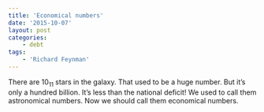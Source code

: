 ```yaml
---
title: 'Economical numbers'
date: '2015-10-07'
layout: post
categories:
    - debt
tags:
    - 'Richard Feynman'
---
```


There are 10<sub>11</sub> stars in the galaxy. That used to be a huge number. But it’s only a hundred billion. It’s less than the national deficit! We used to call them astronomical numbers. Now we should call them economical numbers.